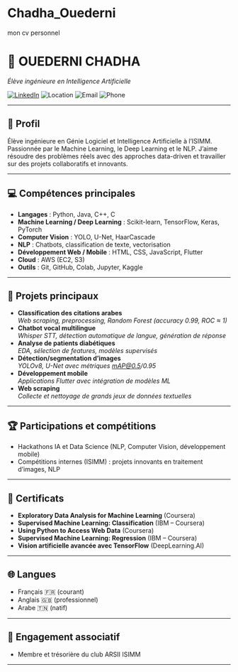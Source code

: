 # Chadha_Ouederni
mon cv personnel 
# 👋 OUEDERNI CHADHA

*Élève ingénieure en Intelligence Artificielle*

[![LinkedIn](https://img.shields.io/badge/LinkedIn-blue?logo=linkedin&logoColor=white)](https://www.linkedin.com/in/chadha-ouederni-1358592aa)
![Location](https://img.shields.io/badge/Tunisie-🇹🇳-red)
![Email](https://img.shields.io/badge/email-chadha.ouederni1@gmail.com-blue)
![Phone](https://img.shields.io/badge/Phone-+216%2099%20155%20276-green)

---

## 🎯 Profil

Élève ingénieure en Génie Logiciel et Intelligence Artificielle à l’ISIMM. Passionnée par le Machine Learning, le Deep Learning et le NLP. J’aime résoudre des problèmes réels avec des approches data-driven et travailler sur des projets collaboratifs et innovants.

---

## 💻 Compétences principales

- **Langages** : Python, Java, C++, C
- **Machine Learning / Deep Learning** : Scikit-learn, TensorFlow, Keras, PyTorch
- **Computer Vision** : YOLO, U-Net, HaarCascade
- **NLP** : Chatbots, classification de texte, vectorisation
- **Développement Web / Mobile** : HTML, CSS, JavaScript, Flutter
- **Cloud** : AWS (EC2, S3)
- **Outils** : Git, GitHub, Colab, Jupyter, Kaggle

---

## 🚀 Projets principaux

- **Classification des citations arabes**  
  _Web scraping, preprocessing, Random Forest (accuracy 0.99, ROC ≈ 1)_
- **Chatbot vocal multilingue**  
  _Whisper STT, détection automatique de langue, génération de réponse_
- **Analyse de patients diabétiques**  
  _EDA, sélection de features, modèles supervisés_
- **Détection/segmentation d’images**  
  _YOLOv8, U-Net avec métriques mAP@0.5/0.95_
- **Développement mobile**  
  _Applications Flutter avec intégration de modèles ML_
- **Web scraping**  
  _Collecte et nettoyage de grands jeux de données textuelles_

---

## 🏆 Participations et compétitions

- Hackathons IA et Data Science (NLP, Computer Vision, développement mobile)
- Compétitions internes (ISIMM) : projets innovants en traitement d’images, NLP

---

## 📜 Certificats

- **Exploratory Data Analysis for Machine Learning** (Coursera)
- **Supervised Machine Learning: Classification** (IBM – Coursera)
- **Using Python to Access Web Data** (Coursera)
- **Supervised Machine Learning: Regression** (IBM – Coursera)
- **Vision artificielle avancée avec TensorFlow** (DeepLearning.AI)

---

## 🌐 Langues

- Français 🇫🇷 (courant)
- Anglais 🇬🇧 (professionnel)
- Arabe 🇹🇳 (natif)

---

## 🤝 Engagement associatif

- Membre et trésorière du club ARSII ISIMM

---

<!--
✨ Always learning, always building!
-->
